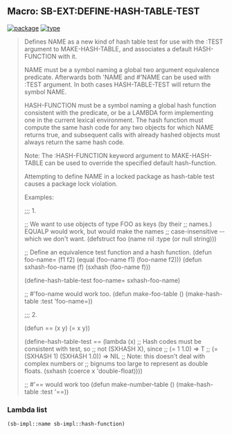 ## Macro: SB-EXT:DEFINE-HASH-TABLE-TEST
[![package](https://img.shields.io/badge/Package-SB--EXT-5f9ea0.svg?style=social&colorA=999999)](../) [![type](https://img.shields.io/badge/Type-Macro-5f9ea0.svg?style=social&colorA=999999)](../#macro) 

> Defines NAME as a new kind of hash table test for use with the :TEST
> argument to MAKE-HASH-TABLE, and associates a default HASH-FUNCTION with it.
> 
> NAME must be a symbol naming a global two argument equivalence predicate.
> Afterwards both 'NAME and #'NAME can be used with :TEST argument. In both
> cases HASH-TABLE-TEST will return the symbol NAME.
> 
> HASH-FUNCTION must be a symbol naming a global hash function consistent with
> the predicate, or be a LAMBDA form implementing one in the current lexical
> environment. The hash function must compute the same hash code for any two
> objects for which NAME returns true, and subsequent calls with already hashed
> objects must always return the same hash code.
> 
> Note: The :HASH-FUNCTION keyword argument to MAKE-HASH-TABLE can be used to
> override the specified default hash-function.
> 
> Attempting to define NAME in a locked package as hash-table test causes a
> package lock violation.
> 
> Examples:
> 
> ;;; 1.
> 
> ;; We want to use objects of type FOO as keys (by their
> ;; names.) EQUALP would work, but would make the names
> ;; case-insensitive -- which we don't want.
> (defstruct foo (name nil :type (or null string)))
> 
> ;; Define an equivalence test function and a hash function.
> (defun foo-name= (f1 f2) (equal (foo-name f1) (foo-name f2)))
> (defun sxhash-foo-name (f) (sxhash (foo-name f)))
> 
> (define-hash-table-test foo-name= sxhash-foo-name)
> 
> ;; #'foo-name would work too.
> (defun make-foo-table () (make-hash-table :test 'foo-name=))
> 
> ;;; 2.
> 
> (defun == (x y) (= x y))
> 
> (define-hash-table-test ==
> (lambda (x)
> ;; Hash codes must be consistent with test, so
> ;; not (SXHASH X), since
> ;;   (= 1 1.0)                   => T
> ;;   (= (SXHASH 1) (SXHASH 1.0)) => NIL
> ;; Note: this doesn't deal with complex numbers or
> ;; bignums too large to represent as double floats.
> (sxhash (coerce x 'double-float))))
> 
> ;; #'== would work too
> (defun make-number-table () (make-hash-table :test '==))

### Lambda list
```cl
(sb-impl::name sb-impl::hash-function)
```

